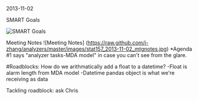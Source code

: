 2013-11-02

SMART Goals

![SMART Goals](https://raw.github.com/j-zhang/analyzers/master/images/stat157_2013-11-02_smartgoal_MDA_skeleton.jpg)

Meeting Notes
![Meeting Notes] (https://raw.github.com/j-zhang/analyzers/master/images/stat157_2013-11-02_mtgnotes.jpg)
*Agenda #1 says "analyzer tasks-MDA model" in case you can't see from the glare.


#Roadblocks:
How do we arithmatically add a float to a datetime?
-Float is alarm length from MDA model
-Datetime pandas object is what we're receiving as data

Tackling roadblock: ask Chris


